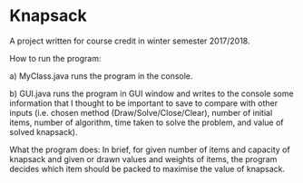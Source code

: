 # Knapsack
A project written for course credit in winter semester 2017/2018. 

How to run the program:

a) MyClass.java runs the program in the console.

b) GUI.java runs the program in GUI window and writes to the console some information that I thought to be important to save to compare with other inputs (i.e. chosen method (Draw/Solve/Close/Clear), number of initial items, number of algorithm, time taken to solve the problem, and value of solved knapsack).

What the program does:
 In brief, for given number of items and capacity of knapsack and given or drawn values and weights of items, the program decides which item should be packed to maximise the value of knapsack.

